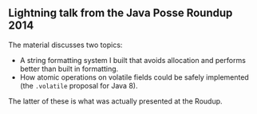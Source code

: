 ## Lightning talk from the Java Posse Roundup 2014

The material discusses two topics:

* A string formatting system I built that avoids allocation and performs better than built in formatting.
* How atomic operations on volatile fields could be safely implemented (the `.volatile` proposal for Java 8).

The latter of these is what was actually presented at the Roudup.

